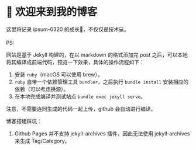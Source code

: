 # 👏 欢迎来到我的博客

这里将记录 ipsum-0320 的成长🏃，不仅仅是技术💻。

PS:

网站是基于 Jekyll 构建的，在以 markdown 的格式添加完 post 之后，可以本地将其编译成前端代码，预览一下效果，具体的操作流程如下：

1. 安装 `ruby`（macOS 可以使用 brew）。
2. `ruby` 自带一个依赖管理工具 `bundler`，之后执行 `bundle install` 安装相应的依赖（可以考虑换源）。
3. 在本地完成编译并测试站点 `bundle exec jekyll serve`。

注意，不需要连同生成的代码一起上传，github 会自动进行编译。

博客搭建踩坑：

1. Github Pages 并不支持 jekyll-archives 插件，因此无法使用 jekyll-archives 来生成 Tag/Category。